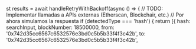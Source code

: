 st results = await handleRetryWithBackoff(async () => {
// TODO: Implementar llamadas a APIs externas (Etherscan, Blockchair, etc.)
// Por ahora simulamos la respuesta
if (detectedType === 'hash') {
return [{
hash: searchInput,
blockNumber: 18500000,
from: '0x742d35cc6567c6532576e3bd0c5b5b33f4f3c42b',
to: '0x742d35cc6567c6532576e3bd0c5b5b33f4f3c42b',
